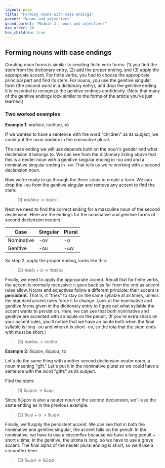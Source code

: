 ```yaml
---
layout: page
title: "Forming nouns with case endings"
parent: "Nouns and adjectives"
grand_parent: "Module 2: nouns and adjectives"
nav_order: 20
has_children: true
---
```



## Forming nouns with case endings

Creating noun forms is similar to creating finite verb forms: (1) you find the stem from the dictionary entry, (2) add the proper ending, and (3) apply the appropriate accent.  For finite verbs, you had to choose the appropriate principal part and find its stem.  For nouns, you use the genitive singular form (the second word in a dictionary entry), and drop the genitive ending. It is essential to recognize the genitive endings confidently. (Note that many of the genitive endings look similar to the forms of the article you've just learned.)


### Two worked examples

**Example 1**: παιδίον, παιδίου, τό 

If we wanted to have a sentence with the word "children" as its subject, we could put the noun παιδίον in the nominative plural.

The case ending we will use depends both on the noun's gender and what declension it belongs to. We can see from the dictionary listing above that this is a neuter noun with a genitive singular ending in -ου and and a nominative singular ending in -ον. That tells us we're working with a second declension noun.  

Now we're ready to go through the three steps to create a form.  We can drop the -ου from the genitive singular and remove any accent to find the stem:

> (1) παιδίον -> παιδι- 

Next we need to find the correct ending for a masculine noun of the second declension.  Here are the endings for the nominative and genitive forms of second declension neuters:


| Case | Singular | Plural |
| --- |----------- | ----------- |
| Nominative | -ον | -α |
| Genitive | -ου | -ων |


So step 2, apply the proper ending, looks like this:

> (2) παιδι + α -> παιδια


Finally, we need to apply the appropriate accent. Recall that for finite verbs, the accent is normally recessive: it goes back as far from the end as accent rules allow.  Nouns and adjectives follow a different principle: their accent is **persistent**.  That is, it "tries" to stay on the same syllable at all times, unless the standard accent rules force it to change.  Look at the nominative and genitive forms given in the dictionary entry to figure out what syllable the accent wants to persist on.  Here, we can see that both nominative and genitive are accented with an acute on the penult.  (If you're extra sharp on your accent rules, you'll notice that we have an acute both when the final syllable is long -ου and when it is short -ον, so the iota that the stem ends with must be short.)

> (3) παιδια -> παιδία






**Example 2**: δῶρον, δώρου, τό 

Let's do the same thing with another second declension neuter noun, a noun meaning "gift."  Let's put it in the nominative plural so we could have a sentence with the word "gifts" as its subject. 

Find the stem:

> (1) δῶρον ->  δωρ-

Since δῶρον is also a neuter noun of the second declension, we'll use the same ending as in the previous example.

> (2) δωρ + α -> δωρα

Finally, we'll apply the persistent accent.  We can see that in both the nominative and genitive singular, the accent falls on the penult.  In the nominative, we have to use a circumflex because we have a long penult + short ultima; in the genitive, the ultima is long, so we have to use a grave accent.  The final alpha of the neuter plural ending is short, so we'll use a circumflex here.



> (3) δωρα -> δῶρα 








